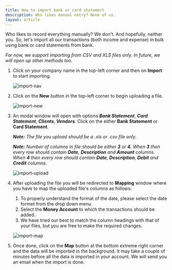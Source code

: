 ```yaml
---
title: How to import bank or card statement
description: Who likes manual entry? None of us.
layout: article
---
```

Who likes to record everything manually? We don't. And hopefully, neither you. So, let's import all our transactions (both income and expense) in bulk using bank or card statements from bank.

*For now, we support importing from CSV and XLS files only. In future, we will open up other methods too.*

1. Click on your company name in the top-left corner and then on **Import** to start importing.

	![import-nav]({{site.url}}/images/import/import-nav.png)

2. Click on the **New** button in the top-left corner to begin uploading a file.

	![import-new]({{site.url}}/images/import/import-new.png)

3. An modal window will open with options ***Bank Statement***, ***Card Statement***, ***Clients***, ***Vendors***. Click on the either **Bank Statement** or **Card Statement**.

	***Note:** The file you upload should be a .xls or .csv file only.*

	***Note:** Number of columns in file should be either **3** or **4**. When **3** then every row should contain **Date**, **Description** and **Amount** columns. When **4** then every row should contain **Date**, **Description**, **Debit** and **Credit** columns.*

	![import-upload]({{site.url}}/images/import/import-upload.png)

4. After uploading the file you will be redirected to **Mapping** window where you have to map the uploaded file's columns as follows: 
	1. To properly understand the format of the date, please select the date formet from the drop down menu.
	2. Select the **Money Account** to which the transactions should be added.
	3. We have tried our best to match the column headings with that of your files, but you are free to make the required changes.

	![import-map]({{site.url}}/images/import/import-map-statement.png)

5. Once done, click on the **Map** button at the bottom extreme right corner and the data will be imported in the background. It may take a couple of minutes before all the data is imported in your account. We will send you an email when the import is done.
	 
